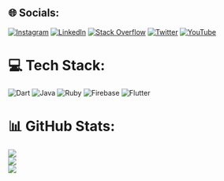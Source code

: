 
## 🌐 Socials:
[![Instagram](https://img.shields.io/badge/Instagram-%23E4405F.svg?logo=Instagram&logoColor=white)](https://instagram.com/androidedelvalle) [![LinkedIn](https://img.shields.io/badge/LinkedIn-%230077B5.svg?logo=linkedin&logoColor=white)](https://linkedin.com/in/ricardo-markiewicz) [![Stack Overflow](https://img.shields.io/badge/-Stackoverflow-FE7A16?logo=stack-overflow&logoColor=white)](https://stackoverflow.com/users/3773452) [![Twitter](https://img.shields.io/badge/Twitter-%231DA1F2.svg?logo=Twitter&logoColor=white)](https://twitter.com/gazeria) [![YouTube](https://img.shields.io/badge/YouTube-%23FF0000.svg?logo=YouTube&logoColor=white)](https://youtube.com/@AndroideDelValle) 

# 💻 Tech Stack:
![Dart](https://img.shields.io/badge/dart-%230175C2.svg?style=for-the-badge&logo=dart&logoColor=white) ![Java](https://img.shields.io/badge/java-%23ED8B00.svg?style=for-the-badge&logo=java&logoColor=white) ![Ruby](https://img.shields.io/badge/ruby-%23CC342D.svg?style=for-the-badge&logo=ruby&logoColor=white) ![Firebase](https://img.shields.io/badge/firebase-%23039BE5.svg?style=for-the-badge&logo=firebase) ![Flutter](https://img.shields.io/badge/Flutter-%2302569B.svg?style=for-the-badge&logo=Flutter&logoColor=white)
# 📊 GitHub Stats:
![](https://github-readme-stats.vercel.app/api?username=Gazer&theme=radical&hide_border=false&include_all_commits=false&count_private=false)<br/>
![](https://github-readme-streak-stats.herokuapp.com/?user=Gazer&theme=radical&hide_border=false)<br/>
![](https://github-readme-stats.vercel.app/api/top-langs/?username=Gazer&theme=radical&hide_border=false&include_all_commits=false&count_private=false&layout=compact)
